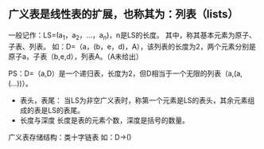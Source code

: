 


## 广义表是线性表的扩展，也称其为：列表（**lists**）
一般记作：LS=(a$_1$，a$_2$，...，a$_n$)，n是LS的长度。
其中，称其基本元素为原子、子表、列表。
如：D=（a，(b，e，d)，A），该列表的长度为2，两个元素分别是原子a，子表（b,e,d），列表A。（A未给出）

PS：D=（a,D）是一个递归表，长度为2，但D相当于一个无限的列表（a,(a,(...))）。
- 表头，表尾：
当LS为非空广义表时，称第一个元素是LS的表头，其余元素组成的表是LS的表尾。
- 长度与深度
长度是表的元素个数，深度是括号的数量。

广义表存储结构：类十字链表
如：D->()
<!--stackedit_data:
eyJoaXN0b3J5IjpbMjA0OTIyMDE4NiwtOTg0NTAxOTgsLTUxMT
g5MDI2Nl19
-->